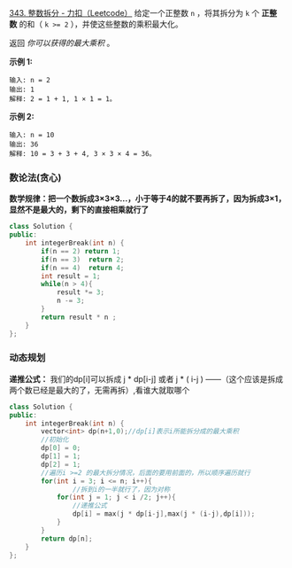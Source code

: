 [343. 整数拆分 - 力扣（Leetcode）](https://leetcode.cn/problems/integer-break/description/)
给定一个正整数 `n` ，将其拆分为 `k` 个 **正整数** 的和（ `k >= 2` ），并使这些整数的乘积最大化。

返回 _你可以获得的最大乘积_ 。

**示例 1:**
```
输入: n = 2
输出: 1
解释: 2 = 1 + 1, 1 × 1 = 1。
```

**示例 2:**
```
输入: n = 10
输出: 36
解释: 10 = 3 + 3 + 4, 3 × 3 × 4 = 36。
```

### 数论法(贪心)
**数学规律：把一个数拆成3×3×3...，小于等于4的就不要再拆了，因为拆成3×1，显然不是最大的，剩下的直接相乘就行了**
```c++
class Solution {
public:
    int integerBreak(int n) {
        if(n == 2) return 1;
        if(n == 3)  return 2;
        if(n == 4)  return 4;
        int result = 1;
        while(n > 4){
            result *= 3;
            n -= 3; 
        }
        return result * n ;
    }
};
```

### 动态规划
**递推公式：**
我们的dp[i]可以拆成 j * dp[i-j] 或者 j * ( i-j ) ——（这个应该是拆成两个数已经是最大的了，无需再拆）,看谁大就取哪个
```c++
class Solution {
public:
    int integerBreak(int n) {
        vector<int> dp(n+1,0);//dp[i]表示i所能拆分成的最大乘积
        //初始化
        dp[0] = 0;
        dp[1] = 1;
        dp[2] = 1;
        //遍历i >=2 的最大拆分情况，后面的要用前面的，所以顺序遍历就行
        for(int i = 3; i <= n; i++){
		        //拆到i的一半就行了，因为对称
            for(int j = 1; j < i /2; j++){
		        //递推公式
                dp[i] = max(j * dp[i-j],max(j * (i-j),dp[i]));
            }
        }
        return dp[n];
    }
};
```

